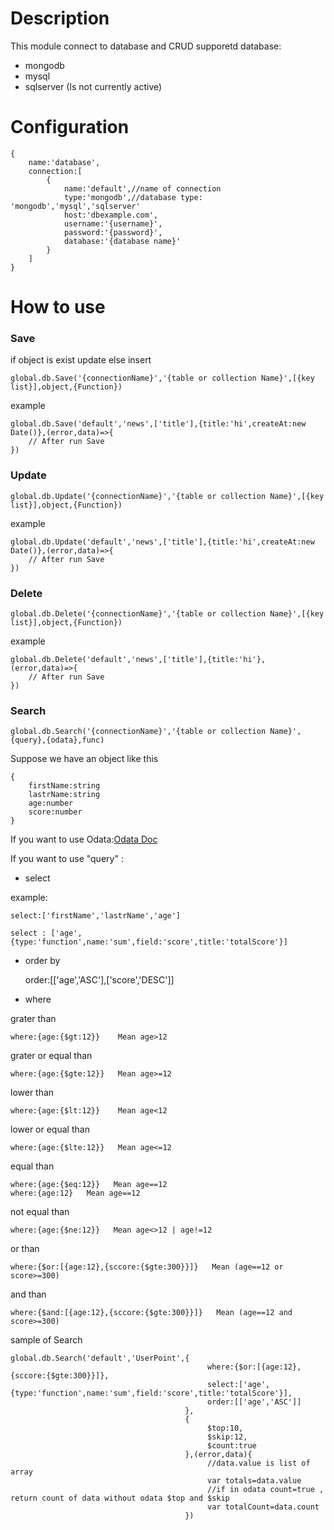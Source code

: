 # Description
This module connect to database and CRUD
supporetd database:
- mongodb
- mysql
- sqlserver (Is not currently active)


# Configuration
 
    {
        name:'database',
        connection:[
            {
                name:'default',//name of connection
                type:'mongodb',//database type: 'mongodb','mysql','sqlserver'
                host:'dbexample.com',
                username:'{username}',
                password:'{password}',
                database:'{database name}'
            }
        ]
    }
    
# How to use

### Save
if object is exist update else insert

    global.db.Save('{connectionName}','{table or collection Name}',[{key list}],object,{Function})
    
example

    global.db.Save('default','news',['title'],{title:'hi',createAt:new Date()},(error,data)=>{
        // After run Save
    })
    
### Update    

    global.db.Update('{connectionName}','{table or collection Name}',[{key list}],object,{Function})
    
example

    global.db.Update('default','news',['title'],{title:'hi',createAt:new Date()},(error,data)=>{
        // After run Save
    })
    
### Delete 

    global.db.Delete('{connectionName}','{table or collection Name}',[{key list}],object,{Function})
    
example

    global.db.Delete('default','news',['title'],{title:'hi'},(error,data)=>{
        // After run Save
    })

### Search
        
    global.db.Search('{connectionName}','{table or collection Name}',{query},{odata},func)
    
Suppose we have an object like this

    {
        firstName:string
        lastrName:string
        age:number
        score:number
    }
    
If you want to use Odata:[Odata Doc](http://www.odata.org/documentation/)


If you want to use "query" :

- select

example:

    select:['firstName','lastrName','age']

    select : ['age',{type:'function',name:'sum',field:'score',title:'totalScore'}]
        
- order by
            
    order:[['age','ASC'],['score','DESC']]      

- where

grater than

    where:{age:{$gt:12}}    Mean age>12
    
grater or equal than

    where:{age:{$gte:12}}   Mean age>=12
    
lower than

    where:{age:{$lt:12}}    Mean age<12
    
lower or equal than

    where:{age:{$lte:12}}   Mean age<=12
    
equal than

    where:{age:{$eq:12}}   Mean age==12 
    where:{age:12}   Mean age==12 
    
not equal than

    where:{age:{$ne:12}}   Mean age<>12 | age!=12  
    
or than

    where:{$or:[{age:12},{sccore:{$gte:300}}]}   Mean (age==12 or score>=300) 
    
and than

    where:{$and:[{age:12},{sccore:{$gte:300}}]}   Mean (age==12 and score>=300) 
    
    
sample of Search    

    global.db.Search('default','UserPoint',{
                                                where:{$or:[{age:12},{sccore:{$gte:300}}]},
                                                select:['age',{type:'function',name:'sum',field:'score',title:'totalScore'}],
                                                order:[['age','ASC']]
                                           },
                                           {
                                                $top:10,
                                                $skip:12,
                                                $count:true
                                           },(error,data){
                                                //data.value is list of array
                                                var totals=data.value
                                                //if in odata count=true , return count of data without odata $top and $skip
                                                var totalCount=data.count
                                           })